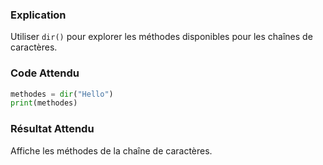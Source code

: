 ### Explication
Utiliser `dir()` pour explorer les méthodes disponibles pour les chaînes de caractères.

### Code Attendu
```python
methodes = dir("Hello")
print(methodes)
```

### Résultat Attendu
Affiche les méthodes de la chaîne de caractères.